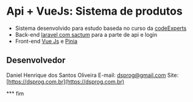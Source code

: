 # Api + VueJs: Sistema de produtos

* Sistema desenvolvido para estudo baseda no curso da [codeExperts](https://codeexperts.com.br)
* Back-end [laravel com sactum](https://laravel.com) para a parte de api e login
* Front-end [Vue Js](https://vuejs.org) e [Pinia](https://pinia.vuejs.org)

## Desenvolvedor
 
Daniel Henrique dos Santos Oliveira
E-mail: [dsprog@gmail.com](dsprog@gmail.com)
Site: [https://dsprog.com.br](https://dsprog.com.br)

*** fim 
